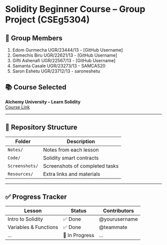 # Solidity Beginner Course – Group Project (CSEg5304)

## 👥 Group Members
1. Edom Gurmecha     UGR/23444/13 - [GitHub Username]
2. Gemechis Biru     UGR/22621/13 - [GitHub Username]
3. Gifti Ashenafi    UGR/22567/13 - [GitHub Username]
4. Samanta Casale    UGR/23273/13 - SAMCAS20
5. Saron Eshetu      UGR/23712/13 - saroneshetu

## 📚 Course Selected
**Alchemy University – Learn Solidity**  
[Course Link](https://www.alchemy.com/university/courses/solidity)

---

## 📁 Repository Structure

| Folder       | Description |
|--------------|-------------|
| `Notes/`     | Notes from each lesson |
| `Code/`      | Solidity smart contracts |
| `Screenshots/` | Screenshots of completed tasks |
| `Resources/` | Extra links and materials |

---

## ✅ Progress Tracker

| Lesson               | Status     | Contributors |
|----------------------|------------|--------------|
| Intro to Solidity     | ✅ Done     | @yourusername |
| Variables & Functions | ✅ Done     | @teammate     |
| ...                   | 🔄 In Progress | ...        |
